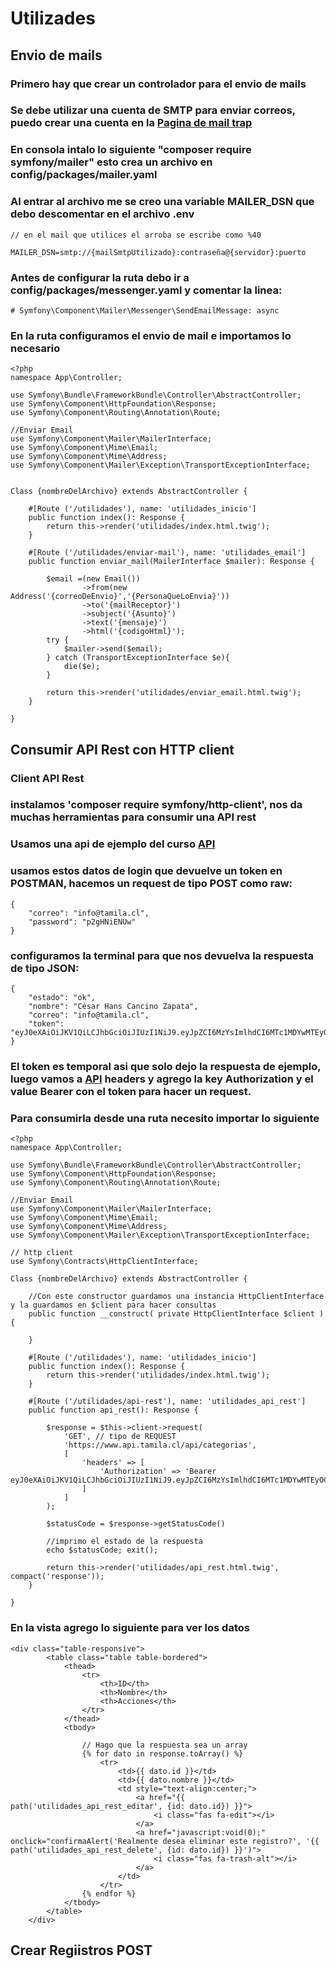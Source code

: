 # Utilizades

## Envio de mails

### Primero hay que crear un controlador para el envio de mails

### Se debe utilizar una cuenta de SMTP para enviar correos, puedo crear una cuenta en la [Pagina de mail trap](mailtrap.io)

### En consola intalo lo siguiente "composer require symfony/mailer" esto crea un archivo en config/packages/mailer.yaml

### Al entrar al archivo me se creo una variable MAILER_DSN que debo descomentar en el archivo .env

~~~
// en el mail que utilices el arroba se escribe como %40

MAILER_DSN=smtp://{mailSmtpUtilizado}:contraseña@{servidor}:puerto
~~~

### Antes de configurar la ruta debo ir a config/packages/messenger.yaml y comentar la linea:

~~~
# Symfony\Component\Mailer\Messenger\SendEmailMessage: async
~~~

### En la ruta configuramos el envio de mail e importamos lo necesario

~~~
<?php
namespace App\Controller;

use Symfony\Bundle\FrameworkBundle\Controller\AbstractController;
use Symfony\Component\HttpFoundation\Response;
use Symfony\Component\Routing\Annotation\Route;

//Enviar Email
use Symfony\Component\Mailer\MailerInterface;
use Symfony\Component\Mime\Email;
use Symfony\Component\Mime\Address;
use Symfony\Component\Mailer\Exception\TransportExceptionInterface;


Class {nombreDelArchivo} extends AbstractController {

    #[Route ('/utilidades'), name: 'utilidades_inicio']
    public function index(): Response {
        return this->render('utilidades/index.html.twig');
    }

    #[Route ('/utilidades/enviar-mail'), name: 'utilidades_email']
    public function enviar_mail(MailerInterface $mailer): Response {

        $email =(new Email())
                ->from(new Address('{correoDeEnvio}','{PersonaQueLoEnvia}'))
                ->to('{mailReceptor}')
                ->subject('{Asunto}')
                ->text('{mensaje}')
                ->html('{codigoHtml}');
        try {
            $mailer->send($email);
        } catch (TransportExceptionInterface $e){
            die($e);
        }
        
        return this->render('utilidades/enviar_email.html.twig');
    }

}
~~~

## Consumir API Rest con HTTP client

### Client API Rest

### instalamos 'composer require symfony/http-client', nos da muchas herramientas para consumir una API rest

### Usamos una api de ejemplo del curso [API](https://www.api.tamila.cl/api/login)

### usamos estos datos de login que devuelve un token en POSTMAN, hacemos un request de tipo POST como raw:

~~~
{
    "correo": "info@tamila.cl",
    "password": "p2gHNiENUw"
}
~~~

### configuramos la terminal para que nos devuelva la respuesta de tipo JSON:

~~~
{
    "estado": "ok",
    "nombre": "César Hans Cancino Zapata",
    "correo": "info@tamila.cl",
    "token": "eyJ0eXAiOiJKV1QiLCJhbGciOiJIUzI1NiJ9.eyJpZCI6MzYsImlhdCI6MTc1MDYwMTEyOCwiZXhwIjoxNzUzMTkzMTI4fQ.mnc1FXeU9_QE3elkCK6Mxpq8bOlIHli8W_0S2qGZ7Hk"
}
~~~

### El token es temporal asi que solo dejo la respuesta de ejemplo, luego vamos a [API](https://www.api.tamila.cl/api/categorias) headers y agrego la key Authorization y el value Bearer con el token para hacer un request.

### Para consumirla desde una ruta necesito importar lo siguiente

~~~
<?php
namespace App\Controller;

use Symfony\Bundle\FrameworkBundle\Controller\AbstractController;
use Symfony\Component\HttpFoundation\Response;
use Symfony\Component\Routing\Annotation\Route;

//Enviar Email
use Symfony\Component\Mailer\MailerInterface;
use Symfony\Component\Mime\Email;
use Symfony\Component\Mime\Address;
use Symfony\Component\Mailer\Exception\TransportExceptionInterface;

// http client
use Symfony\Contracts\HttpClientInterface;

Class {nombreDelArchivo} extends AbstractController {

    //Con este constructor guardamos una instancia HttpClientInterface y la guardamos en $client para hacer consultas
    public function __construct( private HttpClientInterface $client ) {

    }

    #[Route ('/utilidades'), name: 'utilidades_inicio']
    public function index(): Response {
        return this->render('utilidades/index.html.twig');
    }

    #[Route ('/utilidades/api-rest'), name: 'utilidades_api_rest']
    public function api_rest(): Response {

        $response = $this->client->request(
            'GET', // tipo de REQUEST
            'https://www.api.tamila.cl/api/categorias',
            [
                'headers' => [
                    'Authorization' => 'Bearer eyJ0eXAiOiJKV1QiLCJhbGciOiJIUzI1NiJ9.eyJpZCI6MzYsImlhdCI6MTc1MDYwMTEyOCwiZXhwIjoxNzUzMTkzMTI4fQ.mnc1FXeU9_QE3elkCK6Mxpq8bOlIHli8W_0S2qGZ7Hk'
                ]
            ]
        );

        $statusCode = $response->getStatusCode()
        
        //imprimo el estado de la respuesta
        echo $statusCode; exit();

        return this->render('utilidades/api_rest.html.twig', compact('response'));
    }

}
~~~

### En la vista agrego lo siguiente para ver los datos

~~~
<div class="table-responsive">
        <table class="table table-bordered">
            <thead>
                <tr>
                    <th>ID</th>
                    <th>Nombre</th>
                    <th>Acciones</th>
                </tr>
            </thead>
            <tbody>

                // Hago que la respuesta sea un array
                {% for dato in response.toArray() %}
                    <tr>
                        <td>{{ dato.id }}</td>
                        <td>{{ dato.nombre }}</td>
                        <td style="text-align:center;">
                            <a href="{{ path('utilidades_api_rest_editar', {id: dato.id}) }}">
                                <i class="fas fa-edit"></i>
                            </a>
                            <a href="javascript:void(0);" onclick="confirmaAlert('Realmente desea eliminar este registro?', '{{ path('utilidades_api_rest_delete', {id: dato.id}) }}')">
                                <i class="fas fa-trash-alt"></i>
                            </a>
                        </td>
                    </tr>
                {% endfor %}
            </tbody>
        </table>
    </div>
~~~

## Crear Regiistros POST